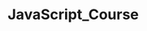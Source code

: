 # JavaScript_Course
<!--lazy day 2 day (DAY 3)-->
<!-- JavaScript Crash Course For Beginners: Traversy Media Channel (DAY 4)-->
<!-- Czas na rozdział 11: 15.04.2021-->
<!-- fuck mondays-->
<!-- wooooolne-->
